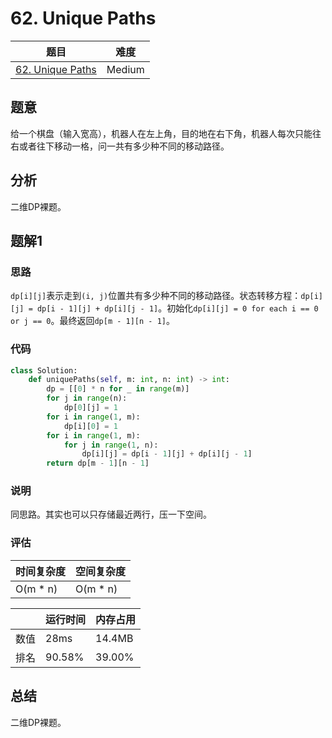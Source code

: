 # 62. Unique Paths

| 题目 | 难度 |
| ---- | ---- |
| [62. Unique Paths](https://leetcode.com/problems/unique-paths/) | Medium |

## 题意

给一个棋盘（输入宽高），机器人在左上角，目的地在右下角，机器人每次只能往右或者往下移动一格，问一共有多少种不同的移动路径。

## 分析

二维DP裸题。

## 题解1

### 思路

`dp[i][j]`表示走到`(i, j)`位置共有多少种不同的移动路径。状态转移方程：`dp[i][j] = dp[i - 1][j] + dp[i][j - 1]`。初始化`dp[i][j] = 0 for each i == 0 or j == 0`。最终返回`dp[m - 1][n - 1]`。

### 代码

```python
class Solution:
    def uniquePaths(self, m: int, n: int) -> int:
        dp = [[0] * n for _ in range(m)]
        for j in range(n):
            dp[0][j] = 1
        for i in range(1, m):
            dp[i][0] = 1
        for i in range(1, m):
            for j in range(1, n):
                dp[i][j] = dp[i - 1][j] + dp[i][j - 1]
        return dp[m - 1][n - 1]
```

### 说明

同思路。其实也可以只存储最近两行，压一下空间。

### 评估

| 时间复杂度 | 空间复杂度 |
| ---- | ---- |
| O(m * n) | O(m * n) |

| | 运行时间 | 内存占用 |
| ---- | ---- | ---- |
| 数值 | 28ms | 14.4MB |
| 排名 | 90.58% | 39.00% |

## 总结

二维DP裸题。
